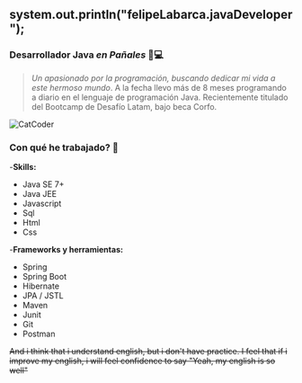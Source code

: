 
## system.out.println("felipeLabarca.javaDeveloper");

### Desarrollador Java *en Pañales* 👶💻

>*Un apasionado por la programación, buscando dedicar mi vida a este hermoso mundo*.
>A la fecha llevo más de 8 meses programando a diario en el lenguaje de programación Java. Recientemente titulado del Bootcamp de Desafío Latam, bajo beca Corfo. 

![CatCoder](https://c.tenor.com/_UYphwC-hZ0AAAAM/cat-keyboard.gif)

### Con qué he trabajado? 🤔

-**Skills:** 
  - Java SE 7+ 
  - Java JEE 
  - Javascript 
  - Sql 
  - Html 
  - Css
  
-**Frameworks y herramientas:** 
  - Spring 
  - Spring Boot 
  - Hibernate 
  - JPA / JSTL  
  - Maven 
  - Junit 
  - Git 
  - Postman 
  
~~And i think that i understand english, but i don't have practice. I feel that if i improve my english,  i will feel confidence to say "Yeah, my english is so well"~~

